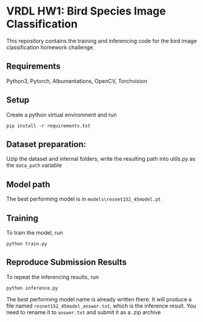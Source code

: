 # VRDL HW1: Bird Species Image Classification

This repository contains the training and inferencing code for the bird image classification homework challenge.

## Requirements
Python3, Pytorch, Albumentations, OpenCV, Torchvision

## Setup
Create a python virtual environment and run 
```
pip install -r requirements.txt
```
## Dataset preparation: 

Uzip the dataset and internal folders, write the resulting path into utils.py as the `data_path` variable

## Model path
The best performing model is in `models\resnet152_45model.pt`

## Training

To train the model, run 
```
python train.py
```

## Reproduce Submission Results

To repeat the inferencing results, run
``` 
python inference.py
```
The best performing model name is already written there. It will produce a file named `resnet152_45model_answer.txt`, which is the inference result. You need to rename it to `answer.txt` and submit it as a .zip archive
